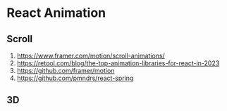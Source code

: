 # React Animation

## Scroll

1. https://www.framer.com/motion/scroll-animations/
2. https://retool.com/blog/the-top-animation-libraries-for-react-in-2023
3. https://github.com/framer/motion
4. https://github.com/pmndrs/react-spring
 
## 3D
